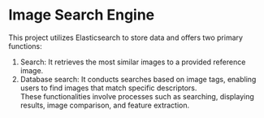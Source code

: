 # Image Search Engine 
This project utilizes Elasticsearch to store data and offers two primary functions:</br>
1. Search: It retrieves the most similar images to a provided reference image.</br>
1. Database search: It conducts searches based on image tags, enabling users to find images that match specific descriptors.</br>
These functionalities involve processes such as searching, displaying results, image comparison, and feature extraction.
